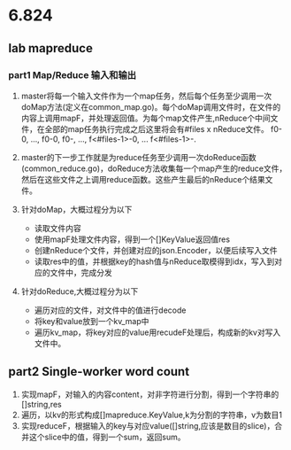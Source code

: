 # 6.824

## lab mapreduce

### part1 Map/Reduce 输入和输出

1. master将每一个输入文件作为一个map任务，然后每个任务至少调用一次doMap方法(定义在common_map.go)。每个doMap调用文件时，在文件的内容上调用mapF，并处理返回值。为每个map文件产生,nReduce个中间文件，在全部的map任务执行完成之后这里将会有#files x nReduce文件。 f0-0, ..., f0-0, f0-, ..., f<#files-1>-0, ... f<#files-1>-.
2. master的下一步工作就是为reduce任务至少调用一次doReduce函数(common_reduce.go)，doReduce方法收集每一个map产生的reduce文件，然后在这些文件之上调用reduce函数。这些产生最后的nReduce个结果文件。
3. 针对doMap，大概过程分为以下
   * 读取文件内容
   * 使用mapF处理文件内容，得到一个[]KeyValue返回值res
   * 创建nReduce个文件，并创建对应的json.Encoder，以便后续写入文件
   * 读取res中的值，并根据key的hash值与nReduce取模得到idx，写入到对应的文件中，完成分发


4. 针对doReduce,大概过程分为以下
   * 遍历对应的文件，对文件中的值进行decode
   * 将key和value放到一个kv_map中
   * 遍历kv_map，将key对应的value用recudeF处理后，构成新的kv对写入文件中。

## part2 Single-worker word count

1. 实现mapF，对输入的内容content，对非字符进行分割，得到一个字符串的[]string,res
2. 遍历，以kv的形式构成[]mapreduce.KeyValue,k为分割的字符串，v为数目1
3. 实现reduceF，根据输入的key与对应value([]string,应该是数目的slice)，合并这个slice中的值，得到一个sum，返回sum。



